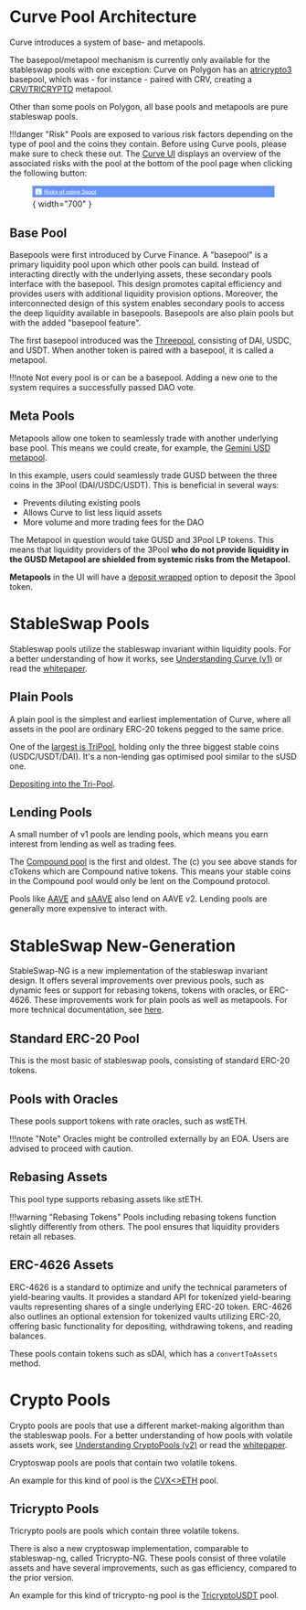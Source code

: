 # **Curve Pool Architecture**

Curve introduces a system of base- and metapools.

The basepool/metapool mechanism is currently only available for the stableswap pools with one exception: Curve on Polygon has an [atricrypto3](https://curve.fi/#/polygon/pools/atricrypto3/deposit) basepool, which was - for instance - paired with CRV, creating a [CRV/TRICRYPTO](https://curve.fi/#/polygon/pools/factory-crypto-1/deposit) metapool. 

Other than some pools on Polygon, all base pools and metapools are pure stableswap pools.

!!!danger "Risk"
    Pools are exposed to various risk factors depending on the type of pool and the coins they contain. Before using Curve pools, please make sure to check these out. The [Curve UI](https://curve.fi/) displays an overview of the associated risks with the pool at the bottom of the pool page when clicking the following button:
    <figure markdown>
    ![](../images/pool_risk_1.png){ width="700" }
    <figcaption></figcaption>
    </figure>



## **Base Pool**
Basepools were first introduced by Curve Finance. A "basepool" is a primary liquidity pool upon which other pools can build. Instead of interacting directly with the underlying assets, these secondary pools interface with the basepool. This design promotes capital efficiency and provides users with additional liquidity provision options. Moreover, the interconnected design of this system enables secondary pools to access the deep liquidity available in basepools. Basepools are also plain pools but with the added "basepool feature".

The first basepool introduced was the [Threepool](https://curve.fi/#/ethereum/pools/3pool/deposit), consisting of DAI, USDC, and USDT. When another token is paired with a basepool, it is called a metapool.

!!!note
    Not every pool is or can be a basepool. Adding a new one to the system requires a successfully passed DAO vote.


## **Meta Pools**
Metapools allow one token to seamlessly trade with another underlying base pool. This means we could create, for example, the [Gemini USD metapool](https://curve.fi/#/ethereum/pools/gusd/deposit).

In this example, users could seamlessly trade GUSD between the three coins in the 3Pool (DAI/USDC/USDT). This is beneficial in several ways:

*   Prevents diluting existing pools
*   Allows Curve to list less liquid assets
*   More volume and more trading fees for the DAO
    
The Metapool in question would take GUSD and 3Pool LP tokens. This means that liquidity providers of the 3Pool **who do not provide liquidity in the GUSD Metapool are shielded from systemic risks from the Metapool.**

**Metapools** in the UI will have a [deposit wrapped](/lp/deposit-faqs#wrapped) option to deposit the 3pool token.


# **StableSwap Pools**

Stableswap pools utilize the stableswap invariant within liquidity pools. For a better understanding of how it works, see [Understanding Curve (v1)](https://resources.curve.fi/base-features/understanding-curve/) or read the [whitepaper](https://docs.curve.fi/pdf/stableswap-paper.pdf).



## **Plain Pools**
A plain pool is the simplest and earliest implementation of Curve, where all assets in the pool are ordinary ERC-20 tokens pegged to the same price.

One of the [largest is TriPool](https://curve.fi/#/ethereum/pools/3pool/deposit), holding only the three biggest stable coins (USDC/USDT/DAI). It's a non-lending gas optimised pool similar to the sUSD one.

[Depositing into the Tri-Pool](../lp/depositing/depositing-into-the-tri-pool.md).


## **Lending Pools**
A small number of v1 pools are lending pools, which means you earn interest from lending as well as trading fees.

The [Compound pool](https://curve.fi/#/ethereum/pools/compound/deposit) is the first and oldest. The (c) you see above stands for cTokens which are Compound native tokens. This means your stable coins in the Compound pool would only be lent on the Compound protocol.

Pools like [AAVE](https://curve.fi/#/ethereum/pools/aave/deposit) and [sAAVE](https://curve.fi/#/ethereum/pools/saave/deposit) also lend on AAVE v2. Lending pools are generally more expensive to interact with.



# **StableSwap New-Generation**

StableSwap-NG is a new implementation of the stableswap invariant design. It offers several improvements over previous pools, such as dynamic fees or support for rebasing tokens, tokens with oracles, or ERC-4626. These improvements work for plain pools as well as metapools. For more technical documentation, see [here](https://docs.curve.fi/stableswap-ng_exchange/pools/overview/).


## **Standard ERC-20 Pool**
This is the most basic of stableswap pools, consisting of standard ERC-20 tokens.


## **Pools with Oracles**
These pools support tokens with rate oracles, such as wstETH.

!!!note "Note"
    Oracles might be controlled externally by an EOA. Users are advised to proceed with caution.


## **Rebasing Assets**
This pool type supports rebasing assets like stETH.

!!!warning "Rebasing Tokens"
    Pools including rebasing tokens function slightly differently from others. The pool ensures that liquidity providers retain all rebases.


## **ERC-4626 Assets**
ERC-4626 is a standard to optimize and unify the technical parameters of yield-bearing vaults. It provides a standard API for tokenized yield-bearing vaults representing shares of a single underlying ERC-20 token. ERC-4626 also outlines an optional extension for tokenized vaults utilizing ERC-20, offering basic functionality for depositing, withdrawing tokens, and reading balances.

These pools contain tokens such as sDAI, which has a `convertToAssets` method.



# **Crypto Pools**
Crypto pools are pools that use a different market-making algorithm than the stableswap pools. For a better understanding of how pools with volatile assets work, see [Understanding CryptoPools (v2)](https://resources.curve.fi/base-features/understanding-curve/) or read the [whitepaper](https://docs.curve.fi/pdf/crypto-pools-paper.pdf).

Cryptoswap pools are pools that contain two volatile tokens.

An example for this kind of pool is the [CVX<>ETH](https://curve.fi/#/ethereum/pools/cvxeth/deposit) pool.


## **Tricrypto Pools**
Tricrypto pools are pools which contain three volatile tokens.

There is also a new cryptoswap implementation, comparable to stableswap-ng, called Tricrypto-NG. These pools consist of three volatile assets and have several improvements, such as gas efficiency, compared to the prior version. 

An example for this kind of tricrypto-ng pool is the [TricryptoUSDT](https://curve.fi/#/ethereum/pools/factory-tricrypto-1/deposit) pool.